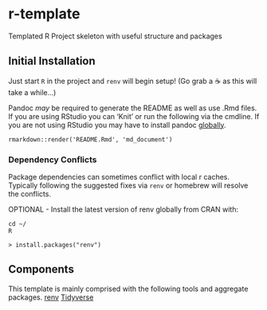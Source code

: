 <!-- README.md is generated from README.Rmd. Please edit that file -->

# r-template

Templated R Project skeleton with useful structure and packages

## Initial Installation

Just start `R` in the project and `renv` will begin setup! (Go grab a
:coffee: as this will take a while…)

Pandoc *may* be required to generate the README as well as use .Rmd
files. If you are using RStudio you can ‘Knit’ or run the following via
the cmdline. If you are not using RStudio you may have to install pandoc
[globally](https://pandoc.org/installing.html).

    rmarkdown::render('README.Rmd', 'md_document')

### Dependency Conflicts

Package dependencies can sometimes conflict with local r caches.
Typically following the suggested fixes via `renv` or homebrew will
resolve the conflicts.

OPTIONAL - Install the latest version of renv globally from CRAN with:

    cd ~/
    R

    > install.packages("renv")

## Components

This template is mainly comprised with the following tools and aggregate
packages. [renv](https://rstudio.github.io/renv/articles/renv.html)
[Tidyverse](https://www.tidyverse.org/)
